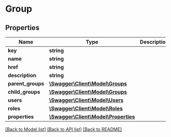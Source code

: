 # Group

## Properties
Name | Type | Description | Notes
------------ | ------------- | ------------- | -------------
**key** | **string** |  | [optional] 
**name** | **string** |  | [optional] 
**href** | **string** |  | [optional] 
**description** | **string** |  | [optional] 
**parent_groups** | [**\Swagger\Client\Model\Groups**](Groups.md) |  | [optional] 
**child_groups** | [**\Swagger\Client\Model\Groups**](Groups.md) |  | [optional] 
**users** | [**\Swagger\Client\Model\Users**](Users.md) |  | [optional] 
**roles** | [**\Swagger\Client\Model\Roles**](Roles.md) |  | [optional] 
**properties** | [**\Swagger\Client\Model\Properties**](Properties.md) |  | [optional] 

[[Back to Model list]](../README.md#documentation-for-models) [[Back to API list]](../README.md#documentation-for-api-endpoints) [[Back to README]](../README.md)


